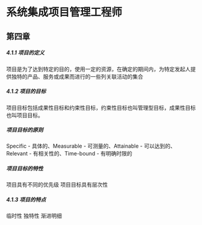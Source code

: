 # 系统集成项目管理工程师

## 第四章

##### 4.1.1 项目的定义

项目是为了达到特定的目的，使用一定的资源，在确定的期间内，为特定发起人提供独特的产品、服务或成果而进行的一些列关联活动的集合

##### 4.1.2 项目的目标

项目目标包括成果性目标和约束性目标，约束性目标也叫管理型目标，成果性目标也叫项目目标。

##### 项目目标的原则

Specific - 具体的、Measurable - 可测量的、Attainable - 可以达到的、Relevant - 有相关性的、Time-bound - 有明确时限的

##### 项目目标的特性

项目具有不同的优先级
项目目标具有层次性

##### 4.1.3 项目的特点

临时性
独特性
渐进明细
